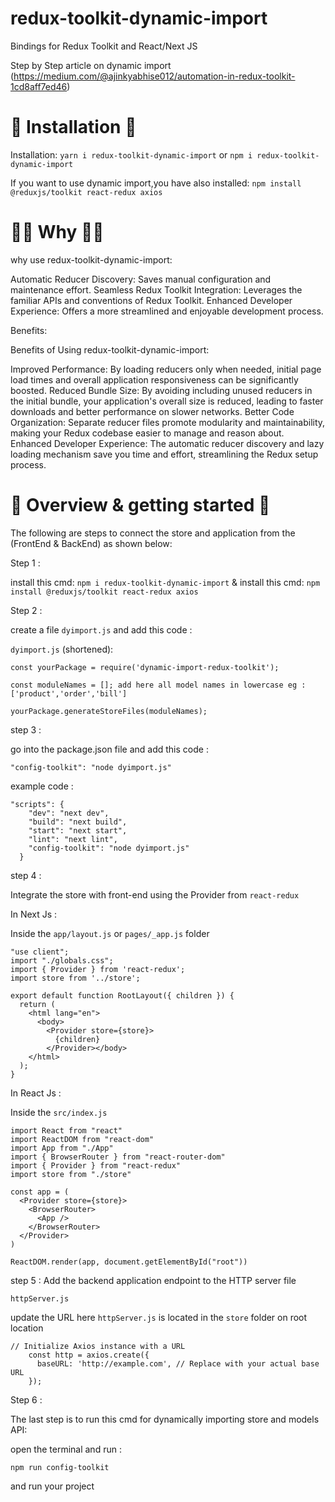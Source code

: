 # redux-toolkit-dynamic-import

Bindings for Redux Toolkit and React/Next JS

Step by Step article on dynamic import (https://medium.com/@ajinkyabhise012/automation-in-redux-toolkit-1cd8aff7ed46)

# 🚀 Installation 🚀

Installation: `yarn i redux-toolkit-dynamic-import` or `npm i redux-toolkit-dynamic-import`

If you want to use dynamic import,you have also installed: `npm install @reduxjs/toolkit react-redux axios`

# 👩‍🎓 Why 👩‍🎓

why use redux-toolkit-dynamic-import:

Automatic Reducer Discovery: Saves manual configuration and maintenance effort.
Seamless Redux Toolkit Integration: Leverages the familiar APIs and conventions of Redux Toolkit.
Enhanced Developer Experience: Offers a more streamlined and enjoyable development process.

Benefits:

Benefits of Using redux-toolkit-dynamic-import:

Improved Performance: By loading reducers only when needed, initial page load times and overall application responsiveness can be significantly boosted.
Reduced Bundle Size: By avoiding including unused reducers in the initial bundle, your application's overall size is reduced, leading to faster downloads and better performance on slower networks.
Better Code Organization: Separate reducer files promote modularity and maintainability, making your Redux codebase easier to manage and reason about.
Enhanced Developer Experience: The automatic reducer discovery and lazy loading mechanism save you time and effort, streamlining the Redux setup process.

# 👟 Overview & getting started 👟


The following are steps to connect the store and application from the (FrontEnd & BackEnd) as shown below:

Step 1 : 

install this cmd: `npm i redux-toolkit-dynamic-import`
& 
install this cmd: `npm install @reduxjs/toolkit react-redux axios`
 
Step 2 :

create a file `dyimport.js` and add this code :

`dyimport.js` (shortened):

```
const yourPackage = require('dynamic-import-redux-toolkit');

const moduleNames = []; add here all model names in lowercase eg : ['product','order','bill']

yourPackage.generateStoreFiles(moduleNames);

```

step 3 : 

go into the package.json file and add this code :

`"config-toolkit": "node dyimport.js"`

example code : 

```
"scripts": {
    "dev": "next dev",
    "build": "next build",
    "start": "next start",
    "lint": "next lint",
    "config-toolkit": "node dyimport.js"
  }
```

step 4 : 

Integrate the store with front-end using the Provider from `react-redux`

In Next Js :

Inside the `app/layout.js` or `pages/_app.js` folder

```
"use client";
import "./globals.css";
import { Provider } from 'react-redux';
import store from '../store';

export default function RootLayout({ children }) {
  return (
    <html lang="en">
      <body>
        <Provider store={store}>
          {children}
        </Provider></body>
    </html>
  );
}
```

In React Js : 

Inside the `src/index.js`

```
import React from "react"
import ReactDOM from "react-dom"
import App from "./App"
import { BrowserRouter } from "react-router-dom"
import { Provider } from "react-redux"
import store from "./store"

const app = (
  <Provider store={store}>
    <BrowserRouter>
      <App />
    </BrowserRouter>
  </Provider>
)

ReactDOM.render(app, document.getElementById("root"))

```

step 5 :
Add the backend application endpoint to the HTTP server file

`httpServer.js`

update the URL here `httpServer.js` is located in the `store` folder on root location

```
// Initialize Axios instance with a URL
    const http = axios.create({
      baseURL: 'http://example.com', // Replace with your actual base URL
    });
```

Step 6 :

The last step is to run this cmd for dynamically importing store and models API:

open the terminal and run : 

`npm run config-toolkit`

and run your project 
